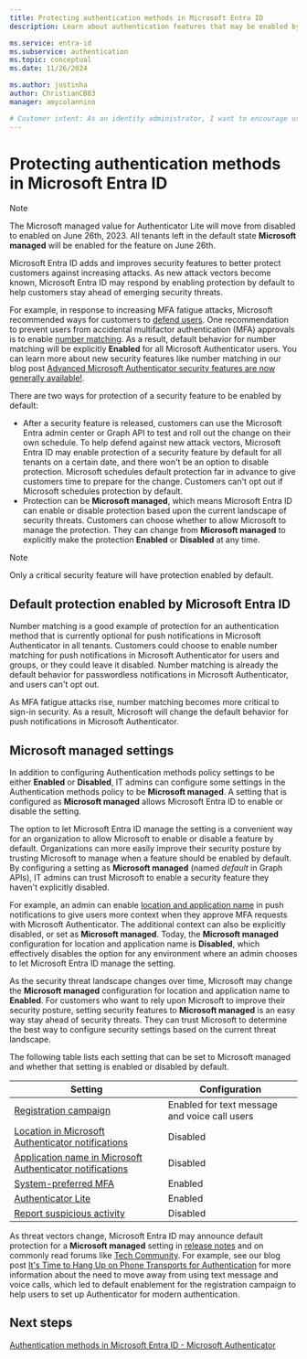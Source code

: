```yaml
---
title: Protecting authentication methods in Microsoft Entra ID
description: Learn about authentication features that may be enabled by default in Microsoft Entra ID

ms.service: entra-id
ms.subservice: authentication
ms.topic: conceptual
ms.date: 11/26/2024

ms.author: justinha
author: ChristianCB83
manager: amycolannino

# Customer intent: As an identity administrator, I want to encourage users to understand how default protection can improve our security posture.
---
```

# Protecting authentication methods in Microsoft Entra ID

>[!NOTE]
>The Microsoft managed value for Authenticator Lite will move from disabled to enabled on June 26th, 2023. All tenants left in the default state **Microsoft managed** will be enabled for the feature on June 26th.

Microsoft Entra ID adds and improves security features to better protect customers against increasing attacks. As new attack vectors become known, Microsoft Entra ID may respond by enabling protection by default to help customers stay ahead of emerging security threats. 

For example, in response to increasing MFA fatigue attacks, Microsoft recommended ways for customers to [defend users](https://techcommunity.microsoft.com/t5/microsoft-entra-azure-ad-blog/defend-your-users-from-mfa-fatigue-attacks/ba-p/2365677). One recommendation to prevent users from accidental multifactor authentication (MFA) approvals is to enable [number matching](how-to-mfa-number-match.md). As a result, default behavior for number matching will be explicitly **Enabled** for all Microsoft Authenticator users. You can learn more about new security features like number matching in our blog post [Advanced Microsoft Authenticator security features are now generally available!](https://techcommunity.microsoft.com/t5/microsoft-entra-azure-ad-blog/advanced-microsoft-authenticator-security-features-are-now/ba-p/2365673). 

There are two ways for protection of a security feature to be enabled by default: 

- After a security feature is released, customers can use the Microsoft Entra admin center or Graph API to test and roll out the change on their own schedule. To help defend against new attack vectors, Microsoft Entra ID may enable protection of a security feature by default for all tenants on a certain date, and there won't be an option to disable protection. Microsoft schedules default protection far in advance to give customers time to prepare for the change. Customers can't opt out if Microsoft schedules protection by default. 
- Protection can be **Microsoft managed**, which means Microsoft Entra ID can enable or disable protection based upon the current landscape of security threats. Customers can choose whether to allow Microsoft to manage the protection. They can change from **Microsoft managed** to explicitly make the protection **Enabled** or **Disabled** at any time. 

>[!NOTE]
>Only a critical security feature will have protection enabled by default.  

<a name='default-protection-enabled-by-azure-ad'></a>

## Default protection enabled by Microsoft Entra ID

Number matching is a good example of protection for an authentication method that is currently optional for push notifications in Microsoft Authenticator in all tenants. Customers could choose to enable number matching for push notifications in Microsoft Authenticator for users and groups, or they could leave it disabled. Number matching is already the default behavior for passwordless notifications in Microsoft Authenticator, and users can't opt out.

As MFA fatigue attacks rise, number matching becomes more critical to sign-in security. As a result, Microsoft will change the default behavior for push notifications in Microsoft Authenticator. 

## Microsoft managed settings

In addition to configuring Authentication methods policy settings to be either **Enabled** or **Disabled**, IT admins can configure some settings in the Authentication methods policy to be **Microsoft managed**. A setting that is configured as **Microsoft managed** allows Microsoft Entra ID to enable or disable the setting. 

The option to let Microsoft Entra ID manage the setting is a convenient way for an organization to allow Microsoft to enable or disable a feature by default. Organizations can more easily improve their security posture by trusting Microsoft to manage when a feature should be enabled by default. By configuring a setting as **Microsoft managed** (named *default* in Graph APIs), IT admins can trust Microsoft to enable a security feature they haven't explicitly disabled. 

For example, an admin can enable [location and application name](how-to-mfa-number-match.md) in push notifications to give users more context when they approve MFA requests with Microsoft Authenticator. The additional context can also be explicitly disabled, or set as **Microsoft managed**. Today, the **Microsoft managed** configuration for location and application name is **Disabled**, which effectively disables the option for any environment where an admin chooses to let Microsoft Entra ID manage the setting. 

As the security threat landscape changes over time, Microsoft may change the **Microsoft managed** configuration for location and application name to **Enabled**. For customers who want to rely upon Microsoft to improve their security posture, setting security features to **Microsoft managed** is an easy way stay ahead of security threats. They can trust Microsoft to determine the best way to configure security settings based on the current threat landscape.  

The following table lists each setting that can be set to Microsoft managed and whether that setting is enabled or disabled by default. 

| Setting                                                                                         | Configuration |
|-------------------------------------------------------------------------------------------------|---------------|
| [Registration campaign](how-to-mfa-registration-campaign.md)                                    | Enabled for text message and voice call users |
| [Location in Microsoft Authenticator notifications](how-to-mfa-additional-context.md)           | Disabled      |
| [Application name in Microsoft Authenticator notifications](how-to-mfa-additional-context.md)   | Disabled      |
| [System-preferred MFA](concept-system-preferred-multifactor-authentication.md)                  | Enabled       |
| [Authenticator Lite](how-to-mfa-authenticator-lite.md)                                          | Enabled       |  
| [Report suspicious activity](howto-mfa-mfasettings.md#report-suspicious-activity)               | Disabled      |

As threat vectors change, Microsoft Entra ID may announce default protection for a **Microsoft managed** setting in [release notes](~/fundamentals/whats-new.md) and on commonly read forums like [Tech Community](https://techcommunity.microsoft.com/). For example, see our blog post [It's Time to Hang Up on Phone Transports for Authentication](https://techcommunity.microsoft.com/t5/microsoft-entra-azure-ad-blog/it-s-time-to-hang-up-on-phone-transports-for-authentication/ba-p/1751752) for more information about the need to move away from using text message and voice calls, which led to default enablement for the registration campaign to help users to set up Authenticator for modern authentication.

## Next steps

[Authentication methods in Microsoft Entra ID - Microsoft Authenticator](concept-authentication-authenticator-app.md)
